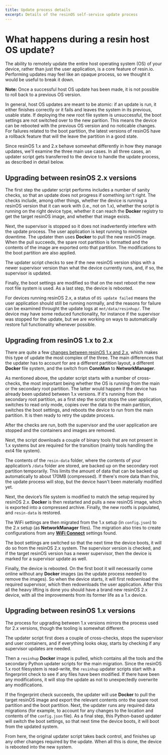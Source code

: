 ```yaml
---
title: Update process details
excerpt: Details of the resinOS self-service update process
---
```


# What happens during a resin host OS update?

The ability to remotely update the entire host operating system (OS) of your device, rather than just the user application, is a core feature of resin.io. Performing updates may feel like an opaque process, so we thought it would be useful to break it down.

__Note:__ Once a successful host OS update has been made, it is not possible to roll back to a previous OS version.

In general, host OS updates are meant to be atomic: if an update is run, it either finishes correctly or it fails and leaves the system in its previous, usable state. If deploying the new root file system is unsuccessful, the boot settings are not switched over to the new parition. This means the device can be rebooted with the previous OS version and no noticable changes. For failures related to the boot partition, the latest versions of resinOS have a rollback feature that will the leave the partition in a good state.

Since resinOS 1.x and 2.x behave somewhat differently in how they manage updates, we'll examine the three main use cases. In all three cases, an updater script gets transferred to the device to handle the update process, as described in detail below.

## Upgrading between resinOS 2.x versions

The first step the updater script performs includes a number of sanity checks, so that an update does not progress if something isn't right. The checks include, among other things, whether the device is running a resinOS version that it can work with (i.e., not on 1.x), whether the script is running on the right device type, whether it can reach the **Docker** registry to get the target resinOS image, and whether that image exists.

Next, the supervisor is stopped so it does not inadvertently interfere with the update process. The user application is kept running to minimize downtime. The updater then uses **Docker** to pull the new resinOS image. When the pull succeeds, the spare root partition is formatted and the contents of the image are exported onto that partition. The modifications to the boot partition are also applied.

The updater script checks to see if the new resinOS version ships with a newer supervisor version than what the device currently runs, and, if so, the supervisor is updated.

Finally, the boot settings are modified so that on the next reboot the new root file system is used. As a last step, the device is rebooted.

For devices running resinOS 2.x, a status of `OS update failed` means the user application should still be running normally, and the reasons for failure can be examined throught the update logs at `mnt/data/resinhup/`. The device may have some reduced functionality, for instance if the supervisor was stopped for the update, but we are working on ways to automatically restore full functionality whenever possible.

## Upgrading from resinOS 1.x to 2.x

There are quite a few [changes between resinOS 1.x and 2.x][changes], which makes this type of update the most complex of the three. The main differences that the updater has to account for are a different partition layout, a different **Docker** file system, and the switch from **ConnMan** to **NetworkManager**.

As mentioned above, the updater script starts with a number of cross-checks, the most important being whether the OS is running from the main or the secondary root partition. The latter would happen if the device has already been updated between 1.x versions. If it's running from the secondary root partition, as a first step the script stops the user application, switches to read only mode, copies over the data to the main partition, switches the boot settings, and reboots the device to run from the main partition. It is then ready to retry the update process.

After the checks are run, both the supervisor and the user application are stopped and the containers and images are removed.

Next, the script downloads a couple of binary tools that are not present in 1.x systems but are required for the transition (mainly tools handling the ext4 file system).

The contents of the `resin-data` folder, where the contents of your application’s `/data` folder are stored, are backed up on the secondary root partition temporarily. This limits the amount of data that can be backed up automatically to about 170MB (compressed). If there's more data than this, the update process will stop, but the device hasn't been materially modified yet.

Next, the device’s file system is modified to match the setup required by resinOS 2.x. **Docker** is then restarted and pulls a new resinOS image, which is exported into a compressed archive. Finally, the new rootfs is populated, and `resin-data` is restored.


The WiFi settings are then migrated from the 1.x setup (in `config.json`) to the 2.x setup (as **NetworkManager** files). The migration also tries to create configurations from any [**WiFi Connect**][wifi-connect] settings found.

The boot settings are switched so that the next time the device boots, it will do so from the resinOS 2.x system. The supervisor version is checked, and if the target resinOS version has a newer supervisor, then the device is marked for a supervisor update as well.

Finally, the device is rebooted. On the first boot it will necessarily come online without any **Docker** images (as the update process needed to remove the images). So when the device starts, it will first redownload the required supervisor, which then redownloads the user application. After this all the heavy lifting is done you should have a brand new resinOS 2.x device, with all the improvements from its former life as a 1.x device.

## Upgrading between resinOS 1.x versions

The process for upgrading between 1.x versions mirrors the process used for 2.x versions, though the tooling is somewhat different.

The updater script first does a couple of cross-checks, stops the supervisor and user containers, and if everything looks okay, starts by checking if any supervisor updates are needed.

Then a `resinhup` **Docker** image is pulled, which contains all the tools and the secondary Python updater scripts for the main migration. Since the resinOS 1.x root filesystem is read-write, the `resinhup` updater scripts start with a fingerprint check to see if any files have been modified. If there have been any modifications, it will stop the update as not to unexpectedly overwrite any modifications.

If the fingerprint check succeeds, the updater will use **Docker** to pull the target resinOS image and export the relevant contents onto the spare root partition and the boot partition. Next, the updater runs any required data migrations (for example, to account for any changes to the location and contents of the `config.json` file). As a final step, this Python-based updater will switch the boot settings, so that next time the device boots, it will boot from the updated system.

From here, the original updater script takes back control, and finishes up any other changes required by the update. When all this is done, the device is rebooted into the new system.

[changes]:/updates/migrate-to-2.0.md
[wifi-connect]:https://github.com/resin-io/resin-wifi-connect
